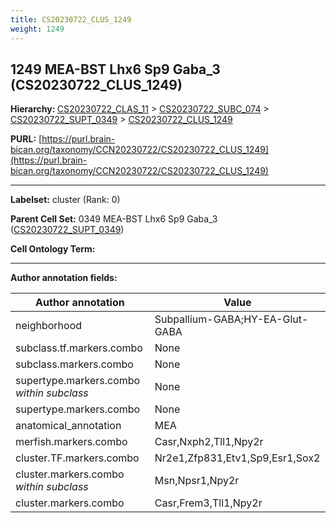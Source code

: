 ```yaml
---
title: CS20230722_CLUS_1249
weight: 1249
---
```

## 1249 MEA-BST Lhx6 Sp9 Gaba_3 (CS20230722_CLUS_1249)
<b>Hierarchy: </b>
[CS20230722_CLAS_11](../CS20230722_CLAS_11) >
[CS20230722_SUBC_074](../CS20230722_SUBC_074) >
[CS20230722_SUPT_0349](../CS20230722_SUPT_0349) >
[CS20230722_CLUS_1249](../CS20230722_CLUS_1249)

**PURL:** [https://purl.brain-bican.org/taxonomy/CCN20230722/CS20230722_CLUS_1249](https://purl.brain-bican.org/taxonomy/CCN20230722/CS20230722_CLUS_1249)

---


**Labelset:** cluster (Rank: 0)

**Parent Cell Set:** 0349 MEA-BST Lhx6 Sp9 Gaba_3 ([CS20230722_SUPT_0349](../CS20230722_SUPT_0349))



**Cell Ontology Term:** 

[MARKER GENES.]: #


---

[TRANSFERRED ANNOTATIONS.]: #


[AUTHOR ANNOTATION FIELDS.]: #


**Author annotation fields:**

| Author annotation | Value |
|-------------------|-------|
|neighborhood|Subpallium-GABA;HY-EA-Glut-GABA|
|subclass.tf.markers.combo|None|
|subclass.markers.combo|None|
|supertype.markers.combo _within subclass_|None|
|supertype.markers.combo|None|
|anatomical_annotation|MEA|
|merfish.markers.combo|Casr,Nxph2,Tll1,Npy2r|
|cluster.TF.markers.combo|Nr2e1,Zfp831,Etv1,Sp9,Esr1,Sox2|
|cluster.markers.combo _within subclass_|Msn,Npsr1,Npy2r|
|cluster.markers.combo|Casr,Frem3,Tll1,Npy2r|
